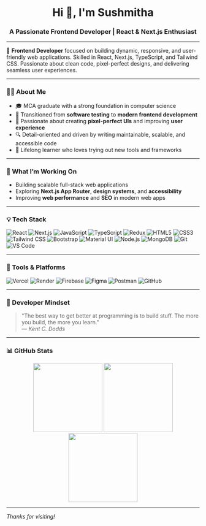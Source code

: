 
<h1 align="center">Hi 👋, I'm Sushmitha</h1>
<h3 align="center">A Passionate Frontend Developer | React & Next.js Enthusiast</h3>

---

🎯 **Frontend Developer** focused on building dynamic, responsive, and user-friendly web applications. Skilled in React, Next.js, TypeScript, and Tailwind CSS. Passionate about clean code, pixel-perfect designs, and delivering seamless user experiences.

---

### 👩‍💻 About Me

- 🎓 MCA graduate with a strong foundation in computer science
- 🔁 Transitioned from **software testing** to **modern frontend development**
- 🎨 Passionate about creating **pixel-perfect UIs** and improving **user experience**
- 🔍 Detail-oriented and driven by writing maintainable, scalable, and accessible code
- 🧠 Lifelong learner who loves trying out new tools and frameworks

---

### 🚀 What I’m Working On

- Building scalable full-stack web applications
- Exploring **Next.js App Router**, **design systems**, and **accessibility**
- Improving **web performance** and **SEO** in modern web apps

---

### 💡 Tech Stack

![React](https://img.shields.io/badge/React-20232A?style=for-the-badge&logo=react&logoColor=61DAFB)
![Next.js](https://img.shields.io/badge/Next.js-000000?style=for-the-badge&logo=nextdotjs&logoColor=white)
![JavaScript](https://img.shields.io/badge/JavaScript-F7DF1E?style=for-the-badge&logo=javascript&logoColor=black)
![TypeScript](https://img.shields.io/badge/TypeScript-007ACC?style=for-the-badge&logo=typescript&logoColor=white)
![Redux](https://img.shields.io/badge/Redux-593D88?style=for-the-badge&logo=redux&logoColor=white)
![HTML5](https://img.shields.io/badge/HTML5-E34F26?style=for-the-badge&logo=html5&logoColor=white)
![CSS3](https://img.shields.io/badge/CSS3-264de4?style=for-the-badge&logo=css3&logoColor=white)
![Tailwind CSS](https://img.shields.io/badge/TailwindCSS-38B2AC?style=for-the-badge&logo=tailwind-css&logoColor=white)
![Bootstrap](https://img.shields.io/badge/Bootstrap-563D7C?style=for-the-badge&logo=bootstrap&logoColor=white)
![Material UI](https://img.shields.io/badge/MUI-007FFF?style=for-the-badge&logo=mui&logoColor=white)
![Node.js](https://img.shields.io/badge/Node.js-339933?style=for-the-badge&logo=nodedotjs&logoColor=white)
![MongoDB](https://img.shields.io/badge/MongoDB-47A248?style=for-the-badge&logo=mongodb&logoColor=white)
![Git](https://img.shields.io/badge/Git-F05032?style=for-the-badge&logo=git&logoColor=white)
![VS Code](https://img.shields.io/badge/VS_Code-007ACC?style=for-the-badge&logo=visual-studio-code&logoColor=white)

---

### 🧰 Tools & Platforms

![Vercel](https://img.shields.io/badge/Vercel-Deployed-000?style=for-the-badge&logo=vercel&logoColor=white)
![Render](https://img.shields.io/badge/Render-Used-2c3e50?style=for-the-badge&logo=render&logoColor=white)
![Firebase](https://img.shields.io/badge/Firebase-Used-FFCA28?style=for-the-badge&logo=firebase&logoColor=black)
![Figma](https://img.shields.io/badge/Figma-Design-000000?style=for-the-badge&logo=figma&logoColor=white)
![Postman](https://img.shields.io/badge/Postman-API_Tester-FF6C37?style=for-the-badge&logo=postman&logoColor=white)
![GitHub](https://img.shields.io/badge/GitHub-Code-181717?style=for-the-badge&logo=github&logoColor=white)

---

### 🧠 Developer Mindset

> "The best way to get better at programming is to build stuff. The more you build, the more you learn."  
> — _Kent C. Dodds_

---

### 📊 GitHub Stats

<p align="center">
  <img height="180em" src="https://github-readme-stats.vercel.app/api?username=Sushmitha-SK&show_icons=true&theme=radical&bg_color=0D1117&hide_border=true" />
  <img height="180em" src="https://github-readme-streak-stats.herokuapp.com/?user=Sushmitha-SK&theme=radical&background=0D1117&hide_border=true" />
  <img height="180em" src="https://github-readme-stats.vercel.app/api/top-langs/?username=Sushmitha-SK&layout=compact&theme=radical&bg_color=0D1117&hide_border=true" />
</p>

---

_Thanks for visiting!_
